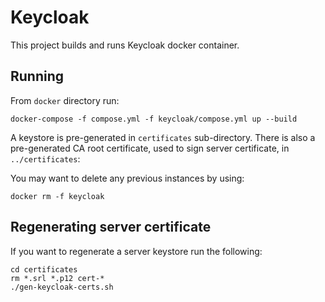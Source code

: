 Keycloak
========

This project builds and runs Keycloak docker container.


Running
-------

From `docker` directory run:

    docker-compose -f compose.yml -f keycloak/compose.yml up --build 

A keystore is pre-generated in `certificates` sub-directory.
There is also a pre-generated CA root certificate, used to sign server certificate, in `../certificates`:


You may want to delete any previous instances by using:

    docker rm -f keycloak


Regenerating server certificate
-------------------------------

If you want to regenerate a server keystore run the following:

    cd certificates
    rm *.srl *.p12 cert-*
    ./gen-keycloak-certs.sh

